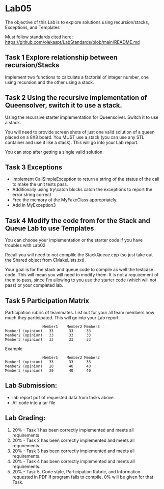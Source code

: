 # Lab05
The objective of this Lab is to explore solutions using recursion/stacks, Exceptions, and Templates

Must follow standards cited here:
https://github.com/olekaspt/LabStandards/blob/main/README.md

## Task 1 Explore relationship between recursion/Stacks

Implement two functions to calculate a factorial of integer number, one using recursion and the other using a stack.


## Task 2 Using the recursive implementation of Queensolver, switch it to use a stack.

Using the recursive starter implementation for Queensolver.  Switch it to use a stack.

You will need to provide screen shots of just one valid solution of a queen placed on a 8X8 board.  You MUST use a stack (you can use any STL container and use it like a stack).  This will go into your Lab report.

You can stop after getting a single valid solution.


## Task 3 Exceptions

  * Implement CallSimpleException to return a string of the status of the call to make the unit tests pass.
  * Additionally using  try\catch blocks catch the exceptions to report the error string correct
  * Free the memory of the MyFakeClass appropriately.
  * Add in MyException3

## Task 4 Modify the code from for the Stack and Queue Lab to use Templates

You can choose your implementation or the starter code if you have troubles with Lab02.

Recall you will need to not complile the StackQueue.cpp (so just take out the Shared object from CMakeLists.txt).

Your goal is for the stack and queue code to compile as well the testcase code. This will mean you will need to modify them.  It is not a requirement of them to pass, since I'm allowing to you use the starter code (which will not pass) or your completed lab.

## Task 5 Participation Matrix

Participation rubric of teammates.  List out for your all team members how much they participated.  This will go into your Lab report.
```
	             Member1	Member2	Member3
Member1 (opinion)	33	     33	     33
Member2 (opinion)	33	     33	     33
Member3 (opinion)	33	     33	     33
```			
			
Example 			
```
	             Member1	Member2	Member3
Member1 (opinion)	33	     33	     33
Member2 (opinion)	20	     40	     40
Member3 (opinion)	20	     40	     40
```

## Lab Submission:
* lab report pdf of requested data from tasks above.
* All code into a tar file


## Lab Grading:
1.	20% - Task 1 has been correctly implemented and meets all requirements 
1.	20% - Task 2 has been correctly implemented and meets all requirements 
1.	20% - Task 3 has been correctly implemented and meets all requirements.
1.	20% - Task 4 has been correctly implemented and meets all requirements.
1.	20% - Task 5, Code style, Participation Rubric, and Information requested in PDF
If program fails to compile, 0% will be given for that Task.
